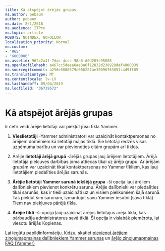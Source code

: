 ```yaml
---
title: Kā atspējot ārējās grupas
ms.author: pebaum
author: pebaum
ms.date: 8/1/2018
ms.audience: ITPro
ms.topic: article
ROBOTS: NOINDEX, NOFOLLOW
localization_priority: Normal
ms.custom:
- "965"
- "6000006"
ms.assetid: 962c2a4f-7dac-4ccc-98a8-d0d283c95808
ms.openlocfilehash: a467cc5deea6ae3a6f12832d238928daf4800039
ms.sourcegitcommit: a256e8680379c006287ae30996763051c4d9ff85
ms.translationtype: MT
ms.contentlocale: lv-LV
ms.lasthandoff: 09/04/2019
ms.locfileid: "36739572"
---
```

# <a name="how-to-disable-external-groups"></a>Kā atspējot ārējās grupas

Ir četri veidi ārējie lietotāji var piekļūt jūsu tīkla Yammer.
  
1. **Vieslietotāji** -Yammer administratori var uzaicināt kontaktpersonas no ārējiem domēniem kā lietotāji mājas tīklā. Šie lietotāji redzēs visas uzņēmuma barību un var pievienoties citām grupām arī tīklos.

2. Ārējie **lietotāji ārējā grupā** -ārējās grupas ļauj ārējiem lietotājiem. Ārējā lietotāja piekļuves darbības joma attiecas tikai uz ārējo grupu. Ar ārējām grupām var uzaicināt tikai kontaktpersonas no Yammer tīkliem, kas ļauj lietotājiem piedalīties ārējās sarunās.

3. **Ārējie lietotāji Yammer sarunā iekšējā grupa** -šī opcija ļauj ārējiem dalībniekiem pievienot konkrētu sarunu. Ārējie dalībnieki var piedalīties tikai sarunās, kas ir tieši uzaicināti uz un visiem pielikumiem šajā sarunā. Tās piekļūt šīm sarunām, izmantojot savu Yammer iesūtni (savā tīklā). Tiem nav piekļuves pārējā tīkla.

4. **Ārējie tīkli** -šī opcija ļauj uzaicināt ārējos lietotājus ārējā tīklā, kas pārbaudīja administratorus savā tīklā. Šī opcija ir vislabāk piemērota, lai viesotu ārējās Kopienas.

Lai iegūtu papildinformāciju, lūdzu, skatiet [pievienot ārējiem ziņojumapmaiņas dalībniekiem Yammer sarunas](https://docs.microsoft.com/yammer/work-with-external-users/add-external-participants) un [ārējo ziņojumapmaiņas FAQ (Yammer)](https://docs.microsoft.com/yammer/work-with-external-users/external-messaging-faq)
  